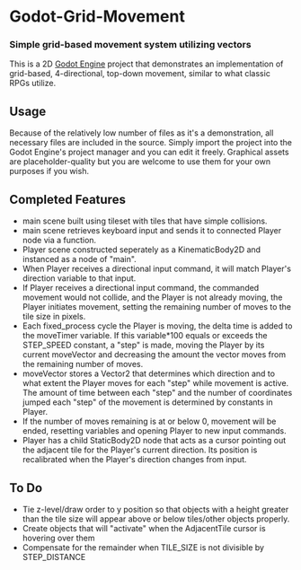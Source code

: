 # Godot-Grid-Movement
### Simple grid-based movement system utilizing vectors

This is a 2D [Godot Engine](https://godotengine.org/) project that demonstrates an implementation of grid-based, 4-directional, 
top-down movement, similar to what classic RPGs utilize.

## Usage

Because of the relatively low number of files as it's a demonstration, all necessary files are included in the source.
Simply import the project into the Godot Engine's project manager and you can edit it freely. Graphical assets are placeholder-quality
but you are welcome to use them for your own purposes if you wish.

## Completed Features

* main scene built using tileset with tiles that have simple collisions.
* main scene retrieves keyboard input and sends it to connected Player node via a function.
* Player scene constructed seperately as a KinematicBody2D and instanced as a node of "main".
* When Player receives a directional input command, it will match Player's direction variable to that input.
* If Player receives a directional input command, the commanded movement would not collide, and the Player is not already moving,
the Player initiates movement, setting the remaining number of moves to the tile size in pixels.
* Each fixed_process cycle the Player is moving, the delta time is added to the moveTimer variable. If this variable*100 equals or exceeds
the STEP_SPEED constant, a "step" is made, moving the Player by its current moveVector and decreasing the amount the vector moves from
the remaining number of moves.
* moveVector stores a Vector2 that determines which direction and to what extent the Player moves for each "step" while movement is active. 
The amount of time between each "step" and the number of coordinates jumped each "step" of the movement is determined 
by constants in Player.
* If the number of moves remaining is at or below 0, movement will be ended, resetting variables and opening Player to new input commands.
* Player has a child StaticBody2D node that acts as a cursor pointing out the adjacent tile for the Player's current direction.
Its position is recalibrated when the Player's direction changes from input.

## To Do

* Tie z-level/draw order to y position so that objects with a height greater than the tile size will appear above or below
tiles/other objects properly.
* Create objects that will "activate" when the AdjacentTile cursor is hovering over them
* Compensate for the remainder when TILE_SIZE is not divisible by STEP_DISTANCE

